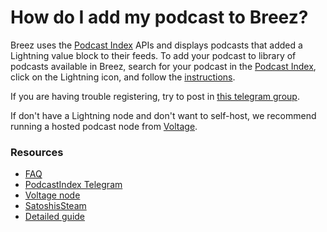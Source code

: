 # How do I add my podcast to Breez?

Breez uses the [Podcast Index](https://podcastindex.org/) APIs and displays podcasts that added a Lightning value block to their feeds.
To add your podcast to library of podcasts available in Breez, search for your podcast in the [Podcast Index](https://podcastindex.org/), click on the Lightning icon, and follow the [instructions](https://bowtiedchukar.com/setup-your-podcast-to-stream-sats/).

If you are having trouble registering, try to post in [this telegram group](https://t.me/podcasting20).

If don't have a Lightning node and don't want to self-host, we recommend running a hosted podcast node from [Voltage](https://voltageapp.io/podcast).

### Resources
* [FAQ](http://value4value.io)
* [PodcastIndex Telegram](https://t.me/podcasting20)
* [Voltage node](https://voltageapp.io/podcast)
* [SatoshisSteam](https://satoshis.stream/)
* [Detailed guide](https://bowtiedchukar.com/setup-your-podcast-to-stream-sats/)

